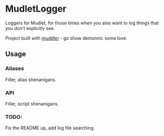 # MudletLogger
Loggers for Mudlet, for those times when you also want to log things that you don't explicitly see.

Project built with [muddler](https://github.com/demonnic/muddler) - go show demonnic some love.

## Usage

### Aliases

Filler, alias shenanigans.

### API

Filler, script shenanigans.

### TODO:

Fix the README up, add log file searching.